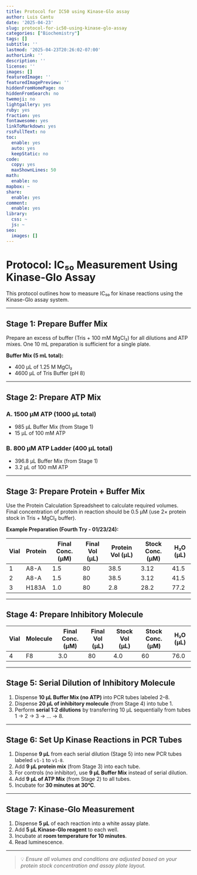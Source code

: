 ```yaml
---
title: Protocol for IC50 using Kinase-Glo assay
author: Luis Cantu
date: '2025-04-23'
slug: protocol-for-ic50-using-kinase-glo-assay
categories: ["Biochemistry"]
tags: []
subtitle: ''
lastmod: '2025-04-23T20:26:02-07:00'
authorLink: ''
description: ''
license: ''
images: []
featuredImage: ''
featuredImagePreview: ''
hiddenFromHomePage: no
hiddenFromSearch: no
twemoji: no
lightgallery: yes
ruby: yes
fraction: yes
fontawesome: yes
linkToMarkdown: yes
rssFullText: no
toc:
  enable: yes
  auto: yes
  keepStatic: no
code:
  copy: yes
  maxShownLines: 50
math:
  enable: no
mapbox: ~
share:
  enable: yes
comment:
  enable: yes
library:
  css: ~
  js: ~
seo:
  images: []
---
```


# Protocol: IC₅₀ Measurement Using Kinase-Glo Assay

This protocol outlines how to measure IC₅₀ for kinase reactions using the Kinase-Glo assay system.

---

## Stage 1: Prepare Buffer Mix

Prepare an excess of buffer (Tris + 100 mM MgCl₂) for all dilutions and ATP mixes. One 10 mL preparation is sufficient for a single plate.

**Buffer Mix (5 mL total):**

- 400 µL of 1.25 M MgCl₂
- 4600 µL of Tris Buffer (pH 8)

---

## Stage 2: Prepare ATP Mix

### A. 1500 µM ATP (1000 µL total)

- 985 µL Buffer Mix (from Stage 1)
- 15 µL of 100 mM ATP

### B. 800 µM ATP Ladder (400 µL total)

- 396.8 µL Buffer Mix (from Stage 1)
- 3.2 µL of 100 mM ATP

---

## Stage 3: Prepare Protein + Buffer Mix

Use the Protein Calculation Spreadsheet to calculate required volumes. Final concentration of protein in reaction should be 0.5 µM (use 2× protein stock in Tris + MgCl₂ buffer).

**Example Preparation (Fourth Try - 01/23/24):**

| Vial | Protein | Final Conc. (µM) | Final Vol (µL) | Protein Vol (µL) | Stock Conc. (µM) | H₂O (µL) |
|------|---------|------------------|----------------|------------------|------------------|-----------|
| 1    | A8-A    | 1.5              | 80             | 38.5             | 3.12             | 41.5      |
| 2    | A8-A    | 1.5              | 80             | 38.5             | 3.12             | 41.5      |
| 3    | H183A   | 1.0              | 80             | 2.8              | 28.2             | 77.2      |

---

## Stage 4: Prepare Inhibitory Molecule

| Vial | Molecule | Final Conc. (µM) | Final Vol (µL) | Stock Vol (µL) | Stock Conc. (µM) | H₂O (µL) |
|------|----------|------------------|----------------|----------------|------------------|-----------|
| 4    | F8       | 3.0              | 80             | 4.0            | 60               | 76.0      |

---

## Stage 5: Serial Dilution of Inhibitory Molecule

1. Dispense **10 µL Buffer Mix (no ATP)** into PCR tubes labeled 2–8.
2. Dispense **20 µL of inhibitory molecule** (from Stage 4) into tube 1.
3. Perform **serial 1:2 dilutions** by transferring 10 µL sequentially from tubes 1 → 2 → 3 → ... → 8.

---

## Stage 6: Set Up Kinase Reactions in PCR Tubes

1. Dispense **9 µL** from each serial dilution (Stage 5) into new PCR tubes labeled `v1-1` to `v1-8`.
2. Add **9 µL protein mix** (from Stage 3) into each tube.
3. For controls (no inhibitor), use **9 µL Buffer Mix** instead of serial dilution.
4. Add **9 µL of ATP Mix** (from Stage 2) to all tubes.
5. Incubate for **30 minutes at 30°C**.

---

## Stage 7: Kinase-Glo Measurement

1. Dispense **5 µL** of each reaction into a white assay plate.
2. Add **5 µL Kinase-Glo reagent** to each well.
3. Incubate at **room temperature for 10 minutes**.
4. Read luminescence.

---

> 💡 *Ensure all volumes and conditions are adjusted based on your protein stock concentration and assay plate layout.*

<!--more-->
